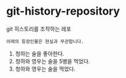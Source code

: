 # git-history-repository
git 히스토리를 조작하는 레포

`아래의 등장인물은 현실과 무관합니다.`

1. 청하는 술을 좋아한다.
2. 청하와 영우는 술을 5병을 먹었다.
3. 청하와 영우는 술을 먹었다.
